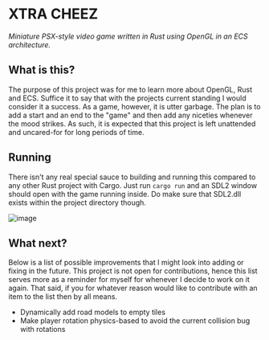 # XTRA CHEEZ
_Miniature PSX-style video game written in Rust using OpenGL in an ECS architecture._

## What is this? 
The purpose of this project was for me to learn more about OpenGL, Rust and ECS. Suffice it to say that with the
projects current standing I would consider it a success. As a game, however, it is utter garbage. The plan is to add a
start and an end to the "game" and then add any niceties whenever the mood strikes. As such, it is expected that this 
project is left unattended and uncared-for for long periods of time.

## Running
There isn't any real special sauce to building and running this compared to any other Rust project with Cargo. Just run 
```cargo run``` and an SDL2 window should open with the game running inside. Do make sure that SDL2.dll exists within
the project directory though.

![image](./doc/screenshot.png)

## What next?
Below is a list of possible improvements that I might look into adding or fixing in the future. This project is not 
open for contributions, hence this list serves more as a reminder for myself for whenever I decide to work on it again. 
That said, if you for whatever reason would like to contribute with an item to the list then by all means.

* Dynamically add road models to empty tiles
* Make player rotation physics-based to avoid the current collision bug with rotations